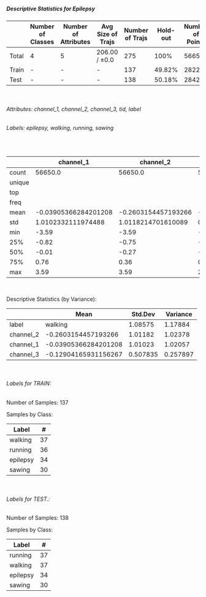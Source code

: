 ##### Descriptive Statistics for Epilepsy


|       |   Number of Classes |   Number of Attributes |   Avg Size of Trajs |   Number of Trajs | Hold-out   |   Number of Points |   Longest Size |   Shortest Size |
|-------|---------------------|------------------------|---------------------|-------------------|------------|--------------------|----------------|-----------------|
| Total | 4                   | 5                      | 206.00 / ±0.0       | 275               | 100%       |              56650 |            206 |             206 |
| Train | -                   | -                      | -                   | 137               | 49.82%     |              28222 |            206 |             206 |
| Test  | -                   | -                      | -                   | 138               | 50.18%     |              28428 |            206 |             206 |

&nbsp;

###### Attributes: channel_1, channel_2, channel_3, tid, label


###### Labels: epilepsy, walking, running, sawing

&nbsp;

|        | channel_1            | channel_2           | channel_3            | label   |
|--------|----------------------|---------------------|----------------------|---------|
| count  | 56650.0              | 56650.0             | 56650.0              | 56650   |
| unique |                      |                     |                      | 4       |
| top    |                      |                     |                      | walking |
| freq   |                      |                     |                      | 15244   |
| mean   | -0.03905366284201208 | -0.2603154457193266 | -0.12904165931156267 |         |
| std    | 1.0102332111974488   | 1.0118214701610089  | 0.5078352647314333   |         |
| min    | -3.59                | -3.59               | -2.19                |         |
| 25%    | -0.82                | -0.75               | -0.47                |         |
| 50%    | -0.01                | -0.27               | -0.11                |         |
| 75%    | 0.76                 | 0.36                | 0.17                 |         |
| max    | 3.59                 | 3.59                | 2.58                 |         |

&nbsp;

Descriptive Statistics (by Variance): 


|           | Mean                 |   Std.Dev |   Variance |
|-----------|----------------------|-----------|------------|
| label     | walking              |  1.08575  |   1.17884  |
| channel_2 | -0.2603154457193266  |  1.01182  |   1.02378  |
| channel_1 | -0.03905366284201208 |  1.01023  |   1.02057  |
| channel_3 | -0.12904165931156267 |  0.507835 |   0.257897 |

&nbsp;

###### Labels for TRAIN:


Number of Samples: 137
Samples by Class:
| Label    |   # |
|----------|-----|
| walking  |  37 |
| running  |  36 |
| epilepsy |  34 |
| sawing   |  30 |

&nbsp;

###### Labels for TEST.:


Number of Samples: 138
Samples by Class:
| Label    |   # |
|----------|-----|
| running  |  37 |
| walking  |  37 |
| epilepsy |  34 |
| sawing   |  30 |